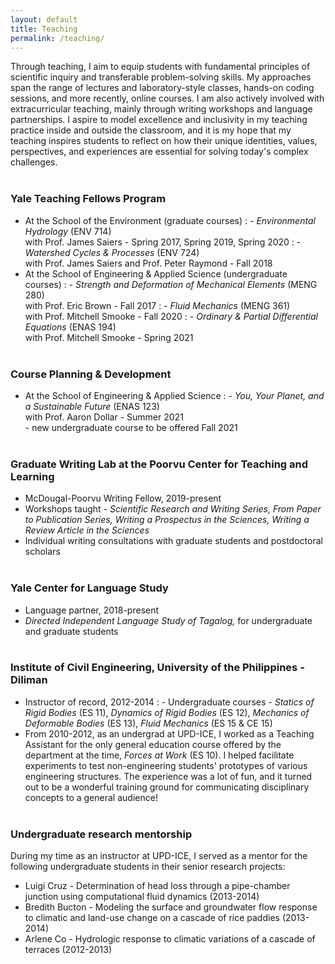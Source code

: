 ```yaml
---
layout: default
title: Teaching
permalink: /teaching/
---
```


Through teaching, I aim to equip students with fundamental principles of scientific inquiry and transferable problem-solving skills. My approaches span the range of lectures and laboratory-style classes, hands-on coding sessions, and more recently, online courses. I am also actively involved with extracurricular teaching, mainly through writing workshops and language partnerships. I aspire to model excellence and inclusivity in my teaching practice inside and outside the classroom, and it is my hope that my teaching inspires students to reflect on how their unique identities, values, perspectives, and experiences are essential for solving today's complex challenges.
<br/><br/>

### Yale Teaching Fellows Program

* At the School of the Environment (graduate courses)
: - *Environmental Hydrology* (ENV 714)
<br/>with Prof. James Saiers - Spring 2017, Spring 2019, Spring 2020
: - *Watershed Cycles & Processes* (ENV 724)
<br/>with Prof. James Saiers and Prof. Peter Raymond - Fall 2018
* At the School of Engineering & Applied Science (undergraduate courses)
: - *Strength and Deformation of Mechanical Elements* (MENG 280)
<br/>with Prof. Eric Brown - Fall 2017
: - *Fluid Mechanics* (MENG 361)
<br/>with Prof. Mitchell Smooke - Fall 2020
: - *Ordinary & Partial Differential Equations* (ENAS 194)
<br/>with Prof. Mitchell Smooke - Spring 2021
<br/><br/>

### Course Planning & Development

* At the School of Engineering & Applied Science
: - *You, Your Planet, and a Sustainable Future* (ENAS 123)
<br/>with Prof. Aaron Dollar - Summer 2021
<br/> - new undergraduate course to be offered Fall 2021
<br/><br/>

### Graduate Writing Lab at the Poorvu Center for Teaching and Learning

* McDougal-Poorvu Writing Fellow, 2019-present
* Workshops taught - *Scientific Research and Writing Series, From Paper to Publication Series, Writing a Prospectus in the Sciences, Writing a Review Article in the Sciences*
* Individual writing consultations with graduate students and postdoctoral scholars
<br/><br/>

### Yale Center for Language Study

* Language partner, 2018-present
* *Directed Independent Language Study of Tagalog,* for undergraduate and graduate students
<br/><br/>

### Institute of Civil Engineering, University of the Philippines - Diliman

* Instructor of record, 2012-2014 
: - Undergraduate courses - *Statics of Rigid Bodies* (ES 11), *Dynamics of Rigid Bodies* (ES 12), *Mechanics of Deformable Bodies* (ES 13), *Fluid Mechanics* (ES 15 & CE 15)
* From 2010-2012, as an undergrad at UPD-ICE, I worked as a Teaching Assistant for the only general education course offered by the department at the time, *Forces at Work* (ES 10).  I helped facilitate experiments to test non-engineering students' prototypes of various engineering structures. The experience was a lot of fun, and it turned out to be a wonderful training ground for communicating disciplinary concepts to a general audience! 
<br/><br/>

### Undergraduate research mentorship

During my time as an instructor at UPD-ICE, I served as a mentor for the following undergraduate students in their senior research projects:
* Luigi Cruz - Determination of head loss through a pipe-chamber junction using computational fluid dynamics (2013-2014)
* Bredith Bucton - Modeling the surface and groundwater flow response to climatic and land-use change on a cascade of rice paddies (2013-2014)
* Arlene Co - Hydrologic response to climatic variations of a cascade of terraces (2012-2013)